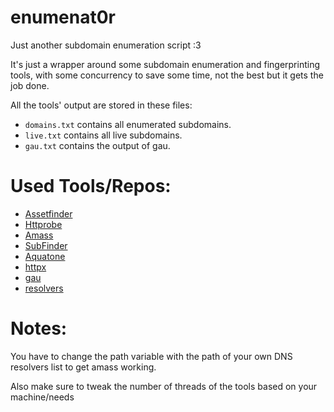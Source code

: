 # enumenat0r
Just another subdomain enumeration script :3

It's just a wrapper around some subdomain enumeration and fingerprinting tools, with some concurrency to save some time, not the best but it gets the job done.

All the tools' output are stored in these files:
  - `domains.txt` contains all enumerated subdomains.
  - `live.txt` contains all live subdomains.
  - `gau.txt` contains the output of gau.
# Used Tools/Repos:
  - [Assetfinder](https://github.com/tomnomnom/assetfinder)
  - [Httprobe](https://github.com/tomnomnom/httprobe)
  - [Amass](https://github.com/OWASP/Amass)
  - [SubFinder](https://github.com/projectdiscovery/subfinder)
  - [Aquatone](https://github.com/michenriksen/aquatone)
  - [httpx](https://github.com/projectdiscovery/httpx)
  - [gau](https://github.com/lc/gau)
  - [resolvers](https://github.com/janmasarik/resolvers)
# Notes:
  You have to change the path variable with the path of your own DNS resolvers list to get amass working.
 
  Also make sure to tweak the number of threads of the tools based on your machine/needs
